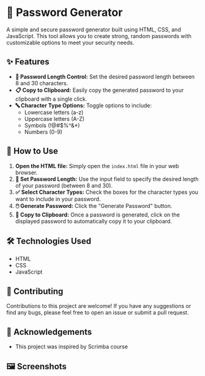 # 🔑 Password Generator

A simple and secure password generator built using HTML, CSS, and JavaScript. This tool allows you to create strong, random passwords with customizable options to meet your security needs.

## ✨ Features

* **📏 Password Length Control:** Set the desired password length between 8 and 30 characters.
* **📋 Copy to Clipboard:** Easily copy the generated password to your clipboard with a single click.
* **🔤 Character Type Options:** Toggle options to include:
    * Lowercase letters (a-z)
    * Uppercase letters (A-Z)
    * Symbols (!@#$%^&*)
    * Numbers (0-9)

## 🚀 How to Use

1.  **Open the HTML file:** Simply open the `index.html` file in your web browser.
2.  **🔢 Set Password Length:** Use the input field to specify the desired length of your password (between 8 and 30).
3.  **✅ Select Character Types:** Check the boxes for the character types you want to include in your password.
4.  **🖱️ Generate Password:** Click the "Generate Password" button.
5.  **💾 Copy to Clipboard:** Once a password is generated, click on the displayed password to automatically copy it to your clipboard.

## 🛠️ Technologies Used

* HTML
* CSS
* JavaScript

## 🤝 Contributing

Contributions to this project are welcome! If you have any suggestions or find any bugs, please feel free to open an issue or submit a pull request.

## 🙏 Acknowledgements

* This project was inspired by Scrimba course

## 🖼️ Screenshots
